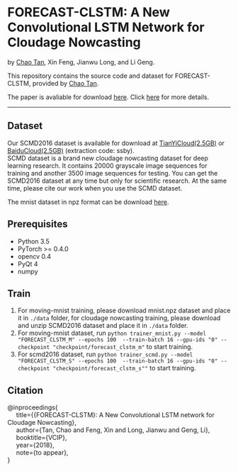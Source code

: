 # FORECAST-CLSTM: A New Convolutional LSTM Network for Cloudage Nowcasting


by [Chao Tan](https://chao-tan.gitee.io), Xin Feng, Jianwu Long, and Li Geng.       

This repository contains the source code and dataset for FORECAST-CLSTM, provided by [Chao Tan](https://chao-tan.gitee.io).

The paper is avaliable for download [here](https://arxiv.org/ftp/arxiv/papers/1905/1905.07700.pdf).
Click [here](https://chao-tan.gitee.io/projects/forecast-clstm/project-page.html) for more details.

***

## Dataset

Our SCMD2016 dataset is available for download at [TianYiCloud(2.5GB)](https://cloud.189.cn/t/aqqy2uYZviMj) or [BaiduCloud(2.5GB)](https://pan.baidu.com/s/1s2QkY_p9mKltoB0rsf9oLA) (extraction code: ssby).           
SCMD dataset is a brand new cloudage nowcasting dataset for deep learning research.
It contains 20000 grayscale image sequences for training and another 3500 image sequences for testing.
You can get the SCMD2016 dataset at any time but only for scientific research. 
At the same time, please cite our work when you use the SCMD dataset.

The mnist dataset in npz format can be download [here](https://s3.amazonaws.com/img-datasets/mnist.npz).


        
## Prerequisites
* Python 3.5
* PyTorch >= 0.4.0
* opencv 0.4
* PyQt 4
* numpy

  
## Train
1. For moving-mnist training, please download mnist.npz dataset and place it in  ```./data``` folder, for cloudage nowcasting training, please download and unzip SCMD2016 dataset and place it in ```./data``` folder.
2. For moving-mnist dataset, run ```python trainer_mnist.py --model "FORECAST_CLSTM_M" --epochs 100  --train-batch 16 --gpu-ids "0" --checkpoint "checkpoint/forecast_clstm_m"``` to start training.
3. For scmd2016 dataset, run ```python trainer_scmd.py --model "FORECAST_CLSTM_S" --epochs 100  --train-batch 16 --gpu-ids "0" --checkpoint "checkpoint/forecast_clstm_s""``` to start training.

## Citation

@inproceedings{      
&nbsp;&nbsp;&nbsp;&nbsp;  title={{FORECAST-CLSTM}: A New Convolutional LSTM network for Cloudage Nowcasting},         
&nbsp;&nbsp;&nbsp;&nbsp;  author={Tan, Chao and Feng, Xin and Long, Jianwu and Geng, Li},         
&nbsp;&nbsp;&nbsp;&nbsp;  booktitle={VCIP},        
&nbsp;&nbsp;&nbsp;&nbsp;  year={2018},        
&nbsp;&nbsp;&nbsp;&nbsp;  note={to appear},       
}
